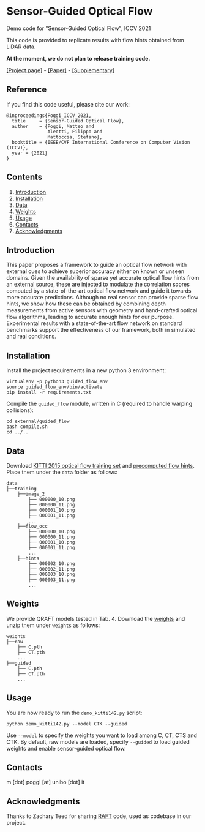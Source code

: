 # Sensor-Guided Optical Flow

Demo code for "Sensor-Guided Optical Flow", ICCV 2021

This code is provided to replicate results with flow hints obtained from LiDAR data.

**At the moment, we do not plan to release training code.**

[[Project page]](https://mattpoggi.github.io/projects/iccv2021poggi/) - [[Paper]](https://mattpoggi.github.io/assets/papers/poggi2021iccv.pdf) - [[Supplementary]](https://mattpoggi.github.io/assets/papers/poggi2021iccv_supp.pdf) 

## Reference

If you find this code useful, please cite our work:
```shell
@inproceedings{Poggi_ICCV_2021,
  title     = {Sensor-Guided Optical Flow},
  author    = {Poggi, Matteo and
               Aleotti, Filippo and
               Mattoccia, Stefano},
  booktitle = {IEEE/CVF International Conference on Computer Vision (ICCV)},
  year = {2021}
}
```   

## Contents

1. [Introduction](#introduction)
2. [Installation](#installation)
3. [Data](#data)
4. [Weights](#weights)
5. [Usage](#usage)
6. [Contacts](#contacts)
7. [Acknowledgments](#acknowledgments)

## Introduction

This paper proposes a framework to guide an optical flow network with external cues to achieve superior accuracy either on known or unseen domains.
Given the availability of sparse yet accurate optical flow hints from an external source, these are injected to modulate the correlation scores computed by a state-of-the-art optical flow network and guide it towards more accurate predictions.
Although no real sensor can provide sparse flow hints, we show how these can be obtained by combining depth measurements from active sensors with geometry and hand-crafted optical flow algorithms, leading to accurate enough hints for our purpose.
Experimental results with a state-of-the-art flow network on standard benchmarks support the effectiveness of our framework, both in simulated and real conditions.

## Installation

Install the project requirements in a new python 3 environment:

```
virtualenv -p python3 guided_flow_env
source guided_flow_env/bin/activate
pip install -r requirements.txt
```

Compile the `guided_flow` module, written in C (required to handle warping collisions):

```
cd external/guided_flow
bash compile.sh
cd ../..
```

## Data

Download [KITTI 2015 optical flow training set](http://www.cvlibs.net/datasets/kitti/eval_scene_flow.php?benchmark=stereo) and [precomputed flow hints](https://drive.google.com/drive/folders/1NU5SH3DdsFFI7wj_U6I6qhonZ2K69rFq?usp=sharing). Place them under the `data` folder as follows:

```
data
├──training
    ├──image_2
        ├── 000000_10.png
        ├── 000000_11.png
        ├── 000001_10.png
        ├── 000001_11.png
        ...
    ├──flow_occ
        ├── 000000_10.png
        ├── 000000_11.png
        ├── 000001_10.png
        ├── 000001_11.png
        ...
    ├──hints
        ├── 000002_10.png
        ├── 000002_11.png
        ├── 000003_10.png
        ├── 000003_11.png
        ...
```

## Weights

We provide QRAFT models tested in Tab. 4. Download the [weights](https://drive.google.com/drive/folders/104PQ0J2CW3h905LbAlXHX3RLJtTdJ1zJ?usp=sharing) and unzip them under `weights` as follows:

```
weights
├──raw
    ├── C.pth
    ├── CT.pth
    ...
├──guided
    ├── C.pth
    ├── CT.pth
    ...    
```

## Usage

You are now ready to run the `demo_kitti142.py` script:

```
python demo_kitti142.py --model CTK --guided
```

Use `--model` to specify the weights you want to load among C, CT, CTS and CTK. By default, raw models are loaded, specify `--guided` to load guided weights and enable sensor-guided optical flow.

## Contacts
m [dot] poggi [at] unibo [dot] it

## Acknowledgments

Thanks to Zachary Teed for sharing [RAFT](https://github.com/princeton-vl/RAFT) code, used as codebase in our project.